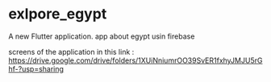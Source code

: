 # exlpore_egypt

A new Flutter application.
  app about egypt usin firebase


  screens of the application in this link : https://drive.google.com/drive/folders/1XUiNniumrOO39SvER1fxhyJMJU5rGhf-?usp=sharing
